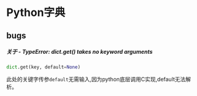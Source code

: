 # Python字典

## bugs

##### 关于 - TypeError: dict.get() takes no keyword arguments

```python
dict.get(key, default=None)
```

此处的关键字传参`default`无需输入,因为python底层调用C实现,default无法解析。